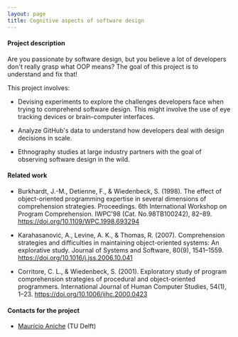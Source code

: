 ```yaml
---
layout: page
title: Cognitive aspects of software design
---
```


#### Project description

Are you passionate by software design, but you believe a lot of developers don't really grasp what OOP means? The goal of this project is to understand and fix that!

This project involves:

- Devising experiments to explore the challenges developers face when trying to comprehend software design. This might involve the use of eye tracking devices or brain-computer interfaces.

- Analyze GitHub's data to understand how developers deal with design decisions in scale.

- Ethnography studies at large industry partners with the goal of observing software design in the wild.

#### Related work

- Burkhardt, J.-M., Detienne, F., & Wiedenbeck, S. (1998). The effect of object-oriented programming expertise in several dimensions of comprehension strategies. Proceedings. 6th International Workshop on Program Comprehension. IWPC’98 (Cat. No.98TB100242), 82–89. https://doi.org/10.1109/WPC.1998.693294

- Karahasanović, A., Levine, A. K., & Thomas, R. (2007). Comprehension strategies and difficulties in maintaining object-oriented systems: An explorative study. Journal of Systems and Software, 80(9), 1541–1559. https://doi.org/10.1016/j.jss.2006.10.041

- Corritore, C. L., & Wiedenbeck, S. (2001). Exploratory study of program comprehension strategies of procedural and object-oriented programmers. International Journal of Human Computer Studies, 54(1), 1–23. https://doi.org/10.1006/ijhc.2000.0423

#### Contacts for the project

* [Maurício Aniche](http://www.mauricioaniche.com) (TU Delft)
